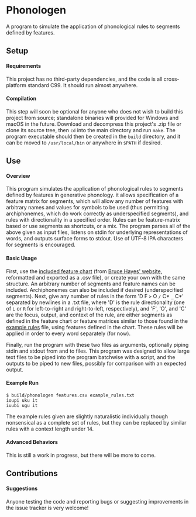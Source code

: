 # Phonologen

A program to simulate the application of phonological rules to segments defined by features.

## Setup

#### Requirements

This project has no third-party dependencies, and the code is all cross-platform standard C99. It should run almost anywhere.

#### Compilation

This step will soon be optional for anyone who does not wish to build this project from source; standalone binaries will provided for Windows and macOS in the future. Download and decompress this project's .zip file or clone its source tree, then `cd` into the main directory and run `make`. The program executable should then be created in the `build` directory, and it can be moved to `/usr/local/bin` or anywhere in `$PATH` if desired.

## Use

#### Overview

This program simulates the application of phonological rules to segments defined by features in generative phonology. it allows specification of a feature matrix for segments, which will allow any number of features with arbitrary names and values for symbols to be used (thus permitting archiphonemes, which do work correctly as underspecified segments), and rules with directionality in a specified order. Rules can be feature-matrix based or use segments as shortcuts, or a mix. The program parses all of the above given as input files, listens on stdin for underlying representations of words, and outputs surface forms to stdout. Use of UTF-8 IPA characters for segments is encouraged.

#### Basic Usage

First, use the [included feature chart](features.csv) (from [Bruce Hayes' website](https://brucehayes.org/120a/Features.xlsx), reformatted and exported as a .csv file), or create your own with the same structure. An arbitrary number of segments and feature names can be included. Archiphonemes can also be included if desired (underspecified segments). Next, give any number of rules in the form 'D F `>` O `/` C\* `_` C\*' separated by newlines in a .txt file, where 'D' is the rule directionality (one of `L` or `R` for left-to-right and right-to-left, respectively), and 'F', 'O', and 'C' are the focus, output, and context of the rule, are either segments as defined in the feature chart or feature matrices similar to those found in the [example rules](example_rules.txt) file, using features defined in the chart. These rules will be applied in order to every word separately (for now).

Finally, run the program with these two files as arguments, optionally piping stdin and stdout from and to files. This program was designed to allow large text files to be piped into the program batchwise with a script, and the outputs to be piped to new files, possibly for comparison with an expected output.

#### Example Run

```
$ build/phonologen features.csv example_rules.txt
ioupi uku it
iuubi ugu it
```

The example rules given are slightly naturalistic individually though nonsensical as a complete set of rules, but they can be replaced by similar rules with a context length under 14.

#### Advanced Behaviors

This is still a work in progress, but there will be more to come.

## Contributions

#### Suggestions

Anyone testing the code and reporting bugs or suggesting improvements in the issue tracker is very welcome!
